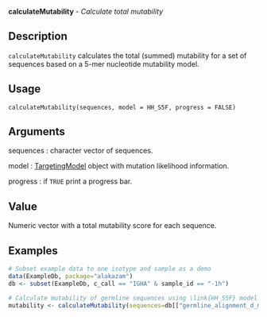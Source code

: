 **calculateMutability** - *Calculate total mutability*

Description
--------------------

`calculateMutability` calculates the total (summed) mutability for a set of sequences 
based on a 5-mer nucleotide mutability model.


Usage
--------------------
```
calculateMutability(sequences, model = HH_S5F, progress = FALSE)
```

Arguments
-------------------

sequences
:   character vector of sequences.

model
:   [TargetingModel](TargetingModel-class.md) object with mutation likelihood information.

progress
:   if `TRUE` print a progress bar.




Value
-------------------

Numeric vector with a total mutability score for each sequence.



Examples
-------------------

```R
# Subset example data to one isotype and sample as a demo
data(ExampleDb, package="alakazam")
db <- subset(ExampleDb, c_call == "IGHA" & sample_id == "-1h")

# Calculate mutability of germline sequences using \link{HH_S5F} model
mutability <- calculateMutability(sequences=db[["germline_alignment_d_mask"]], model=HH_S5F)

```








